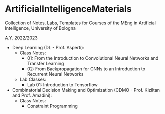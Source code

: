 # ArtificialIntelligenceMaterials
Collection of Notes, Labs, Templates for Courses of the MEng in Artificial Intelligence, University of Bologna

A.Y. 2022/2023
- Deep Learning (DL - Prof. Asperti):
    -  Class Notes:
        - 01: From the Introduction to Convolutional Neural Networks and Transfer Learning
        - 02: From Backpropagation for CNNs to an Introduction to Recurrent Neural Networks
    -  Lab Classes:
        - Lab 01: Introduction to Tensorflow
- Combinatorial Decision Making and Optimization (CDMO - Prof. Kiziltan and Prof. Amadini):
    - Class Notes:
        - Constraint Programming
